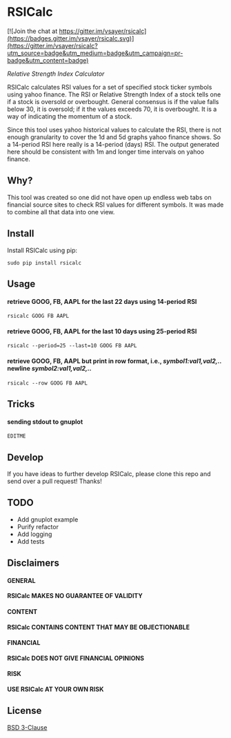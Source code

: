 # RSICalc

[![Join the chat at https://gitter.im/vsayer/rsicalc](https://badges.gitter.im/vsayer/rsicalc.svg)](https://gitter.im/vsayer/rsicalc?utm_source=badge&utm_medium=badge&utm_campaign=pr-badge&utm_content=badge)

*Relative Strength Index Calculator*

RSICalc calculates RSI values for a set of specified stock ticker symbols using yahoo finance. The RSI or Relative Strength Index of a stock tells one if a stock is oversold or overbought. General consensus is if the value falls below 30, it is oversold; if it the values exceeds 70, it is overbought. It is a way of indicating the momentum of a stock.

Since this tool uses yahoo historical values to calculate the RSI, there is not enough granularity to cover the 1d and 5d graphs yahoo finance shows. So a 14-period RSI here really is a 14-period (days) RSI. The output generated here should be consistent with 1m and longer time intervals on yahoo finance.

## Why?
This tool was created so one did not have open up endless web tabs on financial source sites to check RSI values for different symbols. It was made to combine all that data into one view.

## Install
Install RSICalc using pip:
```shell
sudo pip install rsicalc
```

## Usage
#### retrieve GOOG, FB, AAPL for the last 22 days using 14-period RSI
```shell
rsicalc GOOG FB AAPL
```

#### retrieve GOOG, FB, AAPL for the last 10 days using 25-period RSI 
```shell
rsicalc --period=25 --last=10 GOOG FB AAPL
```

#### retrieve GOOG, FB, AAPL but print in row format, i.e., *symbol1:val1,val2,..* newline *symbol2:val1,val2,..*
```shell
rsicalc --row GOOG FB AAPL
```

## Tricks
#### sending stdout to gnuplot
```shell
EDITME
```

## Develop
If you have ideas to further develop RSICalc, please clone this repo and send over a pull request! Thanks!

## TODO
* Add gnuplot example
* Purify refactor
* Add logging
* Add tests

## Disclaimers
#### GENERAL
**RSICalc MAKES NO GUARANTEE OF VALIDITY**

#### CONTENT
**RSICalc CONTAINS CONTENT THAT MAY BE OBJECTIONABLE**

#### FINANCIAL
**RSICalc DOES NOT GIVE FINANCIAL OPINIONS**

#### RISK
**USE RSICalc AT YOUR OWN RISK**

## License
[BSD 3-Clause](LICENSE)
